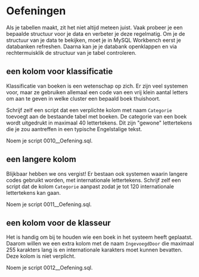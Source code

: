 # Oefeningen

Als je tabellen maakt, zit het niet altijd meteen juist. Vaak probeer je een bepaalde structuur voor je data en verbeter je deze regelmatig. Om je de structuur van je data te bekijken, moet je in MySQL Workbench eerst je databanken refreshen. Daarna kan je je databank openklappen en via rechtermuisklik de structuur van je tabel controleren.

## een kolom voor klassificatie

Klassificatie van boeken is een wetenschap op zich. Er zijn veel systemen voor, maar ze gebruiken allemaal een code van een vrij klein aantal letters om aan te geven in welke cluster een bepaald boek thuishoort.

Schrijf zelf een script dat een verplichte kolom met naam `Categorie` toevoegt aan de bestaande tabel met boeken. De categorie van een boek wordt uitgedrukt in maximaal 40 lettertekens. Dit zijn "gewone" lettertekens die je zou aantreffen in een typische Engelstalige tekst.

Noem je script 0010\_\_Oefening.sql.

## een langere kolom

Blijkbaar hebben we ons vergist! Er bestaan ook systemen waarin langere codes gebruikt worden, met internationale lettertekens. Schrijf zelf een script dat de kolom `Categorie` aanpast zodat je tot 120 internationale lettertekens kan gaan.

Noem je script 0011\_\_Oefening.sql.

## een kolom voor de klasseur

Het is handig om bij te houden wie een boek in het systeem heeft geplaatst. Daarom willen we een extra kolom met de naam `IngevoegdDoor` die maximaal 255 karakters lang is en internationale karakters moet kunnen bevatten. Deze kolom is niet verplicht.

Noem je script 0012\_\_Oefening.sql.
